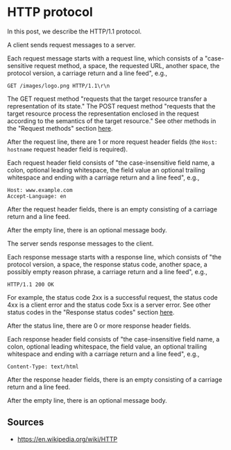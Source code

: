 # HTTP protocol

In this post, we describe the HTTP/1.1 protocol.

A client sends request messages to a server.

Each request message starts with a request line, which consists of a "case-sensitive request method, a space, the requested URL, another space, the protocol version, a carriage return and a line feed", e.g.,

```
GET /images/logo.png HTTP/1.1\r\n
```

The GET request method "requests that the target resource transfer a representation of its state." The POST request method "requests that the target resource process the representation enclosed in the request according to the semantics of the target resource." See other methods in the "Request methods" section [here](https://en.wikipedia.org/wiki/HTTP).

After the request line, there are 1 or more request header fields (the `Host: hostname` request header field is required).

Each request header field consists of "the case-insensitive field name, a colon, optional leading whitespace, the field value an optional trailing whitespace and ending with a carriage return and a line feed", e.g.,

```
Host: www.example.com
Accept-Language: en
```

After the request header fields, there is an empty consisting of a carriage return and a line feed.

After the empty line, there is an optional message body.

The server sends response messages to the client.

Each response message starts with a response line, which consists of "the protocol version, a space, the response status code, another space, a possibly empty reason phrase, a carriage return and a line feed", e.g.,

```
HTTP/1.1 200 OK
```

For example, the status code 2xx is a successful request, the status code 4xx is a client error and the status code 5xx is a server error. See other status codes in the "Response status codes" section [here](https://en.wikipedia.org/wiki/HTTP).

After the status line, there are 0 or more response header fields.

Each response header field consists of "the case-insensitive field name, a colon, optional leading whitespace, the field value, an optional trailing whitespace and ending with a carriage return and a line feed", e.g.,

```
Content-Type: text/html
```

After the response header fields, there is an empty consisting of a carriage return and a line feed.

After the empty line, there is an optional message body.

## Sources

* https://en.wikipedia.org/wiki/HTTP